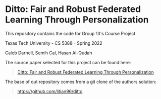 # Ditto: Fair and Robust Federated Learning Through Personalization

This repository contains the code for Group 13's Course Project

Texas Tech University - CS 5388 - Spring 2022

Caleb Darnell, Semih Cal, Hasan Al-Qudah

The source paper selected for this project can be found here:
> [Ditto: Fair and Robust Federated Learning Through Personalization](https://arxiv.org/abs/2012.04221)

The base of out repository comes from a git clone of the authors solution:
> https://github.com/litian96/ditto
